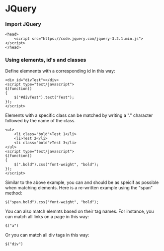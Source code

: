 # JQuery

### Import JQuery

```
<head>
    <script src="https://code.jquery.com/jquery-3.2.1.min.js"></script>
</head>
```

### Using elements, id's and classes

Define elemnents with a corresponding id in this way:

```
<div id="divTest"></div>
<script type="text/javascript">
$(function()
{
	$("#divTest").text("Test");
});
</script>
```

Elements with a specific class can be matched by writing a "." character followed by the name of the class.

```
<ul>
	<li class="bold">Test 1</li>
	<li>Test 2</li>
	<li class="bold">Test 3</li>
</ul>
<script type="text/javascript">
$(function()
{
	$(".bold").css("font-weight", "bold");
});
</script>
```

Similar to the above example, you can and should be as speicif as possible when matching elements.  Here is a re-written example using the "span" method:

```
$("span.bold").css("font-weight", "bold");
```

You can also match elemnts based on their tag names. For instance, you can match all links on a page in this way:

```
$("a")
```

Or you can match all div tags in this way:

```
$("div")
```


